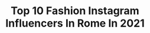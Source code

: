 ---
title: Top 10 Fashion Instagram Influencers In Rome In 2021
description: >-
  Find top fashion Instagram influencers in Rome in 2021. Most popular hashtags: #fashion #rome #model.
platform: Instagram
hits: 248
text_top: Analyze the top-rated Instagram profiles on inBeat.
text_bottom: inBeat holds 248 Instagram influencers like this in Rome, Italy for you to pitch.
profiles:
  - username: "vanessadaylife"
    fullname: >-
      Vanessa Gentile
    bio: >-
      📍 Milan-Rome #Fashion | #Travel | #Beauty Creating memories w/ @augustopro 📩 info@vanessagentile.com
    location: "Italy"
    followers: 112019
    engagement: 282
    commentsToLikes: 0.032946
    id: ck0w4rtqf03gq0i19w89bt4w6
    verified: false
    hashtags: "#lifestyle, #italianvibes, #mediterraneanvibes, #italia"
  - username: "wolfiefra"
    fullname: >-
      Francesca 🌸
    bio: >-
      Sardinia IED Rome 🇮🇹 Fashion Stylist 📍 Info-collabs / Picchizzolufrancesca@gmail.com Or DM 📥 / @zstaffevents @thetempleportocervo
    location: "Italy"
    followers: 10795
    engagement: 119
    commentsToLikes: 0.001372
    id: ck15sgymlcy6r0i19r1m33db1
    verified: false
    hashtags: ""
  - username: "_valentinaserafin_"
    fullname: >-
      Valentina Serafin
    bio: >-
      Hostess, Tour Leader, Presenter, Actress Vittorio Veneto —> Rome - Italy / For collaborations: serafinvalentina@yahoo.it - NO DIRECT -
    location: "Italy"
    followers: 72400
    engagement: 212
    commentsToLikes: 0.081432
    id: ckap19q9xtnf80i787w6sbn24
    verified: false
    hashtags: "#girl, #legs, #body, #style"
  - username: "eleonoraviscardii"
    fullname: >-
      Eleonora Viscardi
    bio: >-
      Business Economics👩‍🎓 Advices on fashion and travel Model 🌺 Italy🇮🇹 #milano For collaborations ➡️ DM
    location: "Italy"
    followers: 49482
    engagement: 195
    commentsToLikes: 0.127496
    id: ck9hcf78dl3n30j78ttlu59hx
    verified: false
    hashtags: "#sorridisempre, #bikini, #mare, #smile"
  - username: "avada___kedavra"
    fullname: >-
      AvadaKedavra
    bio: >-
      ❁ cosplayer ➸ seamstress and embroiderer ¶ drag queen ♛ singer
    location: "Italy"
    followers: 11242
    engagement: 655
    commentsToLikes: 0.286656
    id: ck0w11j0mh3r40i19ui0rgbkk
    verified: false
    hashtags: "#makeup, #cosplayerofig, #timburtonmovies, #spookyart"
  - username: "mariangelabonanni"
    fullname: >-
      Mariangela Bonanni
    bio: >-
      🇫🇮@brandmgmt 🇺🇸 @women360mgmt 🇬🇧@thehivemodels 🇮🇹@thelabmodels 🇩🇪@model_mgmt 🇫🇷@ouimanagement 🇪🇸@lineupmodels 🇺🇸@twomanagement
    location: "Italy"
    followers: 38285
    engagement: 373
    commentsToLikes: 0.039466
    id: ck0w3xr72vtk30i19omjn67wk
    verified: false
    hashtags: "#italy, #tbt, #redhair, #ginger"
  - username: "robertanbianca"
    fullname: >-
      Roberta Bianca
    bio: >-
      🍕 Italian girl, Rome 👗 Fashion Film & Food 📷 I take outfit photos in my mirror 📩 collab: roberta.bianca@icloud.com 🧁 Preset che creo 👇🏼
    location: "Italy"
    followers: 26680
    engagement: 155
    commentsToLikes: 0.074823
    id: ck5c6w4yg6bnt0i11ptmbffk0
    verified: false
    hashtags: "#outfitdelgiorno, #ootdpost, #lookbook, #outfitinspiration"
  - username: "alemarullo"
    fullname: >-
      ALESSIA MARULLO
    bio: >-
      Italy | Rome 🍝 Fashion designer inquiries: alessiamarullo12@gmail.com
    location: "Italy"
    followers: 20323
    engagement: 512
    commentsToLikes: 0.136964
    id: ck5c2v4z9y1vb0i11snnl26pa
    verified: false
    hashtags: "#a40b4, #neutralstyles, #lookstylesociety, #onparledemode"
  - username: "melaniamigliozzi"
    fullname: >-
      mel* • aesthetic feed
    bio: >-
      BLOGGER | FASHION | LIFESTYLE 📍Rome aesthetic lover | beige passion Blog Dressing&Toppings Contributor @kiabi_italiaofficial ♡ Founder @foodgangitalia
    location: "Italy"
    followers: 16814
    engagement: 583
    commentsToLikes: 0.065675
    id: ck5zu6gn81rtk0i14e5go0ffo
    verified: false
    hashtags: "#kiabi, #falconeri, #ivyoakstories, #ivyandoak"
  - username: "virgimih"
    fullname: >-
      Virginia Mihajlović
    bio: >-
      Rome based. Fashion lover. Digital Influencer. ✉️ For collab: infovirgimih@gmail.com
    location: "Italy"
    followers: 92426
    engagement: 339
    commentsToLikes: 0.004932
    id: ck55mn4034bdl0i11t3df6stn
    verified: true
    hashtags: "#proudsister, #giftedby"
---